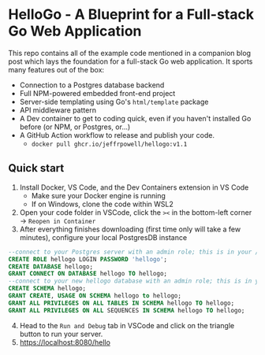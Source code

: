 # HelloGo - A Blueprint for a Full-stack Go Web Application

This repo contains all of the example code mentioned in a companion blog post which lays the foundation for a full-stack Go web application. It sports many features out of the box:

* Connection to a Postgres database backend
* Full NPM-powered embedded front-end project
* Server-side templating using Go's `html/template` package
* API middleware pattern
* A Dev container to get to coding quick, even if you haven't installed Go before (or NPM, or Postgres, or...)
* A GitHub Action workflow to release and publish your code. 
    * `docker pull ghcr.io/jeffrpowell/hellogo:v1.1`

## Quick start
1. Install Docker, VS Code, and the Dev Containers extension in VS Code
    * Make sure your Docker engine is running
    * If on Windows, clone the code within WSL2
2. Open your code folder in VSCode, click the `><` in the bottom-left corner -> `Reopen in Container`
3. After everything finishes downloading (first time only will take a few minutes), configure your local PostgresDB instance
```sql
--connect to your Postgres server with an admin role; this is in your /.devcontainer/.env file
CREATE ROLE hellogo LOGIN PASSWORD 'hellogo';
CREATE DATABASE hellogo;
GRANT CONNECT ON DATABASE hellogo TO hellogo;
--connect to your new hellogo database with an admin role; this is in your /.devcontainer/.env file
CREATE SCHEMA hellogo;
GRANT CREATE, USAGE ON SCHEMA hellogo to hellogo;
GRANT ALL PRIVILEGES ON ALL TABLES IN SCHEMA hellogo TO hellogo;
GRANT ALL PRIVILEGES ON ALL SEQUENCES IN SCHEMA hellogo TO hellogo;
```
4. Head to the `Run and Debug` tab in VSCode and click on the triangle button to run your server.
5. [https://localhost:8080/hello](https://localhost:8080/hello)